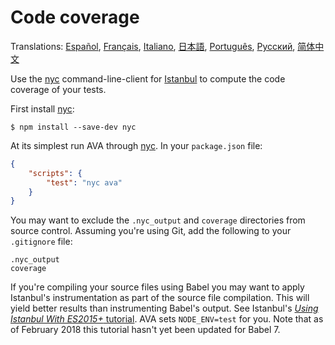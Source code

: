 # Code coverage

Translations: [Español](https://github.com/avajs/ava-docs/blob/master/es_ES/docs/recipes/code-coverage.md), [Français](https://github.com/avajs/ava-docs/blob/master/fr_FR/docs/recipes/code-coverage.md), [Italiano](https://github.com/avajs/ava-docs/blob/master/it_IT/docs/recipes/code-coverage.md), [日本語](https://github.com/avajs/ava-docs/blob/master/ja_JP/docs/recipes/code-coverage.md), [Português](https://github.com/avajs/ava-docs/blob/master/pt_BR/docs/recipes/code-coverage.md), [Русский](https://github.com/avajs/ava-docs/blob/master/ru_RU/docs/recipes/code-coverage.md), [简体中文](https://github.com/avajs/ava-docs/blob/master/zh_CN/docs/recipes/code-coverage.md)

Use the [nyc] command-line-client for [Istanbul] to compute the code coverage of your tests.

First install [nyc]:

```
$ npm install --save-dev nyc
```

At its simplest run AVA through [nyc]. In your `package.json` file:

```json
{
	"scripts": {
		"test": "nyc ava"
	}
}
```

You may want to exclude the `.nyc_output` and `coverage` directories from source control. Assuming you're using Git, add the following to your `.gitignore` file:

```
.nyc_output
coverage
```

If you're compiling your source files using Babel you may want to apply Istanbul's instrumentation as part of the source file compilation. This will yield better results than instrumenting Babel's output. See Istanbul's [*Using Istanbul With ES2015+* tutorial](https://istanbul.js.org/docs/tutorials/es2015/). AVA sets `NODE_ENV=test` for you. Note that as of February 2018 this tutorial hasn't yet been updated for Babel 7.

[Istanbul]: https://istanbul.js.org/
[nyc]: https://github.com/istanbuljs/nyc
